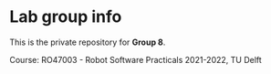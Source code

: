 # Lab group info
This is the private repository for **Group 8**.

Course: RO47003 - Robot Software Practicals 2021-2022, TU Delft
